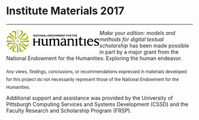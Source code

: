 # Institute Materials 2017
____
<img align="left" src="images/neh_logo_horizontal_rgb.jpg"> _Make_ your _edition: models and methods for digital textual scholarship_ has been made possible in part by a major grant from the National Endowment for the Humanities: Exploring the human endeavor.

<sub>Any views, findings, conclusions, or recommendations expressed in materials developed for this project do not necessarily represent those of the National Endowment for the Humanities.</sub>

Additional support and assistance was provided by the University of Pittsburgh Computing Services and Systems Development (CSSD) and the Faculty Research and Scholarship Program (FRSP).